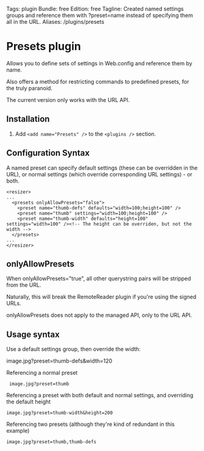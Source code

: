 Tags: plugin
Bundle: free
Edition: free
Tagline:  Created named settings groups and reference them with ?preset=name instead of specifying them all in the URL.
Aliases: /plugins/presets

# Presets plugin

Allows you to define sets of settings in Web.config and reference them by name.

Also offers a method for restricting commands to predefined presets, for the truly paranoid.

The current version only works with the URL API.

## Installation

1. Add `<add name="Presets" />` to the `<plugins />` section.

## Configuration Syntax

A named preset can specify default settings (these can be overridden in the URL), or normal settings (which override corresponding URL settings) - or both. 

    <resizer>
    ...
      <presets onlyAllowPresets="false">
        <preset name="thumb-defs" defaults="width=100;height=100" />
        <preset name="thumb" settings="width=100;height=100" />
        <preset name="thumb-width" defaults="height=100" settings="width=100" /><!-- The height can be overriden, but not the width -->
      </presets>
    ...
    </resizer>

## onlyAllowPresets

When onlyAllowPresets="true", all other querystring pairs will be stripped from the URL. 

Naturally, this will break the RemoteReader plugin if you're using the signed URLs. 

onlyAllowPresets does not apply to the managed API, only to the URL API.

## Usage syntax

Use a default settings group, then override the width:

   image.jpg?preset=thumb-defs&width=120

Referencing a normal preset

     image.jpg?preset=thumb

Referencing a preset with both default and normal settings, and overriding the default height

    image.jpg?preset=thumb-width&height=200

Referencing two presets (although they're kind of redundant in this example)

    image.jpg?preset=thumb,thumb-defs
